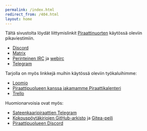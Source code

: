 ```yaml
---
permalink: /index.html
redirect_from: /404.html
layout: home
---
```


Tältä sivustolta löydät liittymislinkit [Piraattinuorten](https://pinu.fi/)
käytössä oleviin pikaviestimiin.

* [Discord](/discord.html)
* [Matrix](/matrix.html)
* [Perinteinen IRC](/irc.html) ja [webirc](/webirc.html)
* [Telegram](/telegram.html)

Tarjolla on myös linkkejä muihin käytössä oleviin työkaluihimme:

* [Loomio](/loomio.html)
* [Piraattipuolueen kanssa jakamamme Piraattikalenteri](/piraattikalenteri.html)
* [Trello](/trello.html)

Huomionarvoisia ovat myös:

* [Sateenkaaripiraattien Telegram](/sateenkaaripiraatit.html)
* [Kokouspöytäkirjojen GitHub-arkisto](/poytakirjat.html) ja [Gitea-peili](https://git.piraattipuolue.fi/Piraattinuoret/Poytakirjat)
* [Piraattipuolueen Discord](/piraattipuoluediscord.html)
